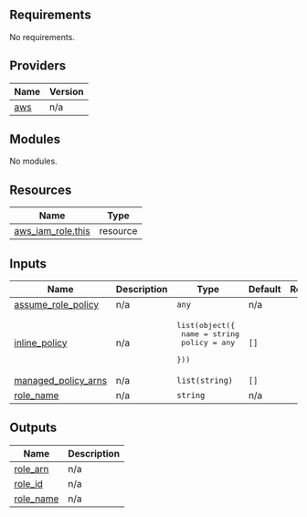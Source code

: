 <!-- BEGIN_TF_DOCS -->
## Requirements

No requirements.

## Providers

| Name | Version |
|------|---------|
| <a name="provider_aws"></a> [aws](#provider\_aws) | n/a |

## Modules

No modules.

## Resources

| Name | Type |
|------|------|
| [aws_iam_role.this](https://registry.terraform.io/providers/hashicorp/aws/latest/docs/resources/iam_role) | resource |

## Inputs

| Name | Description | Type | Default | Required |
|------|-------------|------|---------|:--------:|
| <a name="input_assume_role_policy"></a> [assume\_role\_policy](#input\_assume\_role\_policy) | n/a | `any` | n/a | yes |
| <a name="input_inline_policy"></a> [inline\_policy](#input\_inline\_policy) | n/a | <pre>list(object({<br>    name   = string<br>    policy = any<br>  }))</pre> | `[]` | no |
| <a name="input_managed_policy_arns"></a> [managed\_policy\_arns](#input\_managed\_policy\_arns) | n/a | `list(string)` | `[]` | no |
| <a name="input_role_name"></a> [role\_name](#input\_role\_name) | n/a | `string` | n/a | yes |

## Outputs

| Name | Description |
|------|-------------|
| <a name="output_role_arn"></a> [role\_arn](#output\_role\_arn) | n/a |
| <a name="output_role_id"></a> [role\_id](#output\_role\_id) | n/a |
| <a name="output_role_name"></a> [role\_name](#output\_role\_name) | n/a |
<!-- END_TF_DOCS -->